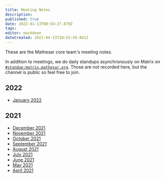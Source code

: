 ```yaml
---
title: Meeting Notes
description: 
published: true
date: 2022-01-13T00:54:27.079Z
tags: 
editor: markdown
dateCreated: 2021-04-23T10:53:59.841Z
---
```


These are the Mathesar core team's meeting notes.

In addition to meetings, we do daily standups asynchronously on Matrix on [`#standup:matrix.mathesar.org`](https://matrix.to/#/#standup:matrix.mathesar.org). Those are not recorded here, but the channel is public so feel free to join.

## 2022
- [January 2022](/meeting-notes/2022-01)

## 2021
- [December 2021](/meeting-notes/2021-12)
- [November 2021](/meeting-notes/2021-11)
- [October 2021](/meeting-notes/october-2021)
- [September 2021](/meeting-notes/september-2021)
- [August 2021](/meeting-notes/august-2021)
- [July 2021](/meeting-notes/july-2021)
- [June 2021](/meeting-notes/june-2021)
- [May 2021](/meeting-notes/may-2021)
- [April 2021](/meeting-notes/april-2021)
